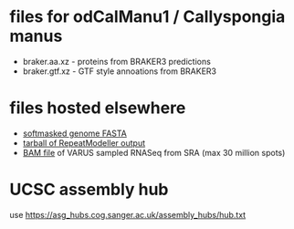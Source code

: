 # files for odCalManu1 / Callyspongia manus
* braker.aa.xz - proteins from BRAKER3 predictions
* braker.gtf.xz - GTF style annoations from BRAKER3

# files hosted elsewhere
* [softmasked genome FASTA](https://asg_hubs.cog.sanger.ac.uk/odCalManu1/odCalManu1.fa.masked)
* [tarball of RepeatModeller output](https://asg_hubs.cog.sanger.ac.uk/odCalManu1/odCalManu1.tar.xz)
* [BAM file](https://asg_hubs.cog.sanger.ac.uk/odCalManu1/VARUS.bam) of VARUS sampled RNASeq from SRA (max 30 million spots)

# UCSC assembly hub
use https://asg_hubs.cog.sanger.ac.uk/assembly_hubs/hub.txt

